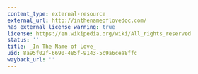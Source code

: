```yaml
---
content_type: external-resource
external_url: http://inthenameoflovedoc.com/
has_external_license_warning: true
license: https://en.wikipedia.org/wiki/All_rights_reserved
status: ''
title: _In The Name of Love_
uid: 8a95f02f-6690-485f-9143-5c9a6cea8ffc
wayback_url: ''
---
```

